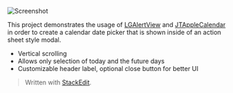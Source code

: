 ![Screenshot](https://cdn.pbrd.co/images/HpFcJsK.png)  
  
This project demonstrates the usage of [LGAlertView](https://github.com/Friend-LGA/LGAlertView) and [JTAppleCalendar](https://github.com/patchthecode/JTAppleCalendar) in order to create a calendar date picker that is shown inside of an action sheet style modal.  
  
  - Vertical scrolling
  - Allows only selection of today and the future days
  - Customizable header label, optional close button for better UI

> Written with [StackEdit](https://stackedit.io/).